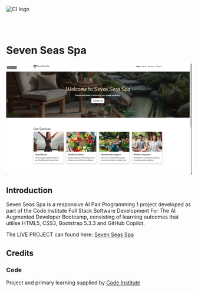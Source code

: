 ![CI logo](https://codeinstitute.s3.amazonaws.com/fullstack/ci_logo_small.png)

<br>
<br>

# Seven Seas Spa

![Seven Seas Spa Project Banner](assets/images/seven-seas-spa.png)

## Introduction 

Seven Seas Spa is a responsive AI Pair Programming 1 project developed as part of the Code Institute Full Stack Software Development For The AI Augmented Developer Bootcamp, consisting of learning outcomes that utilise HTML5, CSS3,  Bootstrap 5.3.3 and GitHub Copilot.

The LIVE PROJECT can found here: <a href="https://gerbil1511.github.io/seven-seas-spa/" target="_blank">Seven Seas Spa</a>


## Credits

### Code

Project and primary learning supplied by [Code Institute](https://codeinstitute.net/ie/)<br>